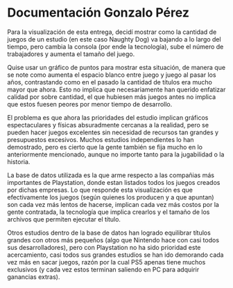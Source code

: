 # Documentación Gonzalo Pérez

Para la visualización de esta entrega, decidí mostrar como la cantidad de juegos de un estudio (en este caso Naughty Dog) va bajando a lo largo del tiempo, pero cambia la consola (por ende la tecnología), sube el número de trabajadores y aumenta el tamaño del juego.

Quise usar un gráfico de puntos para mostrar esta situación, de manera que se note como aumenta el espacio blanco entre juego y juego al pasar los años, contrastando como en el pasado la cantidad de títulos era mucho mayor que ahora. Esto no implica que necesariamente han querido enfatizar calidad por sobre cantidad, el que hubiesen más juegos antes no implica que estos fuesen peores por menor tiempo de desarrollo.

El problema es que ahora las prioridades del estudio implican gráficos espectaculares y físicas absuradmente cercanas a la realidad, pero se pueden hacer juegos excelentes sin necesidad de recursos tan grandes y presupuestos excesivos. Muchos estudios independientes lo han demostrado, pero es cierto que la gente también se fija mucho en lo anteriormente mencionado, aunque no importe tanto para la jugabilidad o la historia.

La base de datos utilizada es la que arme respecto a las compañias más importantes de Playstation, donde estan listados todos los juegos creados por dichas empresas. Lo que responde esta visualización es que efectivamente los juegos (según quienes los producen y a que apuntan) son cada vez más lentos de hacerse, implican cada vez más costos por la gente contratada, la tecnología que implica crearlos y el tamaño de los archivos que permiten ejecutar el título.

Otros estudios dentro de la base de datos han logrado equilibrar títulos grandes con otros más pequeños (algo que Nintendo hace con casi todos sus desarrolladores), pero con Playstation no ha sido prioridad este acercamiento, casi todos sus grandes estudios se han ido demorando cada vez más en sacar juegos, razón por la cual PS5 apenas tiene muchos exclusivos (y cada vez estos terminan saliendo en PC para adquirir ganancias extras).